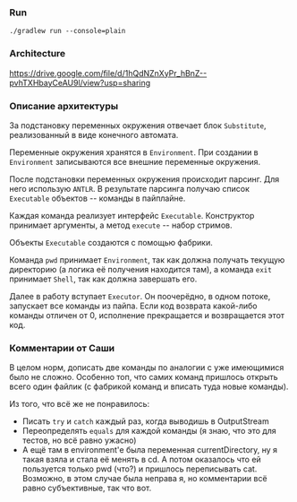 ### Run ###

`./gradlew run --console=plain`

### Architecture ###

https://drive.google.com/file/d/1hQdNZnXyPr_hBnZ--pvhTXHbayCeAU9l/view?usp=sharing

### Описание архитектуры ###

За подстановку переменных окружения отвечает блок `Substitute`, реализованный в виде конечного автомата. 

Переменные окружения хранятся в `Environment`. При создании в `Environment` записываются все внешние переменные окружения.

После подстановки переменных окружения происходит парсинг. Для него использую `ANTLR`. В результате парсинга получаю список `Executable` объектов -- команды в пайплайне.

Каждая команда реализует интерфейс `Executable`. Конструктор принимает аргументы, а метод `execute` -- набор стримов.

Объекты `Executable` создаются с помощью фабрики.

Команда `pwd` принимает `Environment`, так как должна получать текущую директорию (а логика её получения находится там), а команда `exit` принимает `Shell`, так как должна завершать его.

Далее в работу вступает `Executor`. Он поочерёдно, в одном потоке, запускает все команды из пайпа. Если код возврата какой-либо команды отличен от 0, исполнение прекращается и возвращается этот код.

### Комментарии от Саши ###

В целом норм, дописать две команды по аналогии с уже имеющимися было не сложно. Особенно топ, что самих команд пришлось открыть всего один файлик (с фабрикой команд и вписать туда новые команды).

Из того, что всё же не понравилось:

* Писать `try` и `catch` каждый раз, когда выводишь в OutputStream
* Переопределять `equals` для каждой команды (я знаю, что это для тестов, но всё равно ужасно)
* А ещё там в environment'е была переменная currentDirectory, ну я такая взяла и стала её менять в cd. А потом оказалось что ей пользуется только pwd (что?) и пришлось переписывать cat. Возможно, в этом случае была неправа я, но комментарии всё равно субъективные, так что вот.
